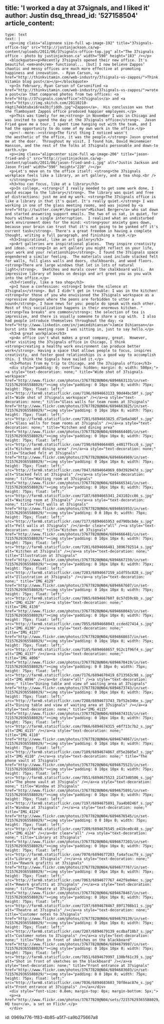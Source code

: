 title: 'I worked a day at 37signals, and I liked it'
author: Justin
dsq_thread_id: '527158504'
article_content:
  -
    type: text
    text: |
      <p><img class="alignnone size-full wp-image-192" title="37signals-office-top" src="http://justinjackson.ca/wp-content/uploads/2011/06/37signals-office-top.jpg" alt="The 37signals office - photo by justinjackson.ca" width="590" height="183" /></p>
      <blockquote><p>Recently 37signals opened their new office. It's beautiful <em>and</em> functional... [but] I now believe Zappos’ chaotic and messy offices are much more effective at promoting happiness and innovation. - Ryan Carson, <a href="http://thinkvitamin.com/web-industry/37signals-vs-zappos/">Think Vitamin blog post</a></p></blockquote>
      <p>In February, Ryan Carson of Carsonified <a href="http://thinkvitamin.com/web-industry/37signals-vs-zappos/">wrote a post</a> that compared photos from two offices: <a href="http://37signals.com/office">37signals</a> and <a href="https://img.skitch.com/20110210-nkgti7ekbtubxi6rea3bjfjddh.jpg">Zappos</a>.  His conclusion was that the flamboyant Zappos office produced happier employees.</p>
      <p>This was timely for me;<strong> in November I was in Chicago and was invited to spend the day at the 37signals office</strong>.  Jason Fried gave me a tour, I spent time hanging out with the team, and I had the opportunity to do some of my own work in the office.</p>
      <p><!--more--><strong>The first thing I noticed wasn't the aesthetic of the office, it was the people.</strong> Jason greeted me at the door.  Throughout my visit, I found him, David Heinemeier Hansson, and the rest of the folks at 37signals personable and down-to earth.</p>
      <p><img class="aligncenter size-full wp-image-206" title="jason-fried-and-i" src="http://justinjackson.ca/wp-content/uploads/2011/06/jason-fried-and-i.jpg" alt="Justin Jackson and Jason Fried" width="590" height="220" /></p>
      <p>Let's move on to the office itself: <strong>the 37signals workplace feels like a library, an art gallery, and a tea shop.<br />
      </strong></p>
      <h3>You can focus, like at a library</h3>
      <p>In college, <strong>if I really needed to get some work done, I would escape to the library</strong>. The library was quiet and free of distractions: just me and my work. <strong>The 37signals office is like a library in that it's quiet. It's really quiet.</strong> I was working in one of the glass meeting rooms, and was joined by <a href="http://twitter.com/#!/bergatron">Michael Berger</a> who sat down and started answering support emails. The two of us sat, in quiet, for hours without a single interruption.  I realized what an undisturbed work environment does for the mind: <strong>your anxiety goes down, because your brain can trust that it's not going to be yanked off it's current task</strong>. There's a great freedom in having a complete thought, writing a full paragraph, and finishing a task.</p>
      <h3>Inspirational, like an art gallery</h3>
      <p>Art galleries are inspirational places.  They inspire creativity and ideas. <strong>In an art gallery you might reflect on your life, your work and your relationships</strong>. I found the 37signals space engendered a similar feeling.  The materials used include stacked felt for walls, full glass walls and doors, chalkboards, and wood floors.  <strong>There are large windows that let in lots of natural light</strong>.  Sketches and murals cover the chalkboard walls.  An impressive library of books on design and art greet you as you walk into the office.</p>
      <h3>Friendly, like a tea shop</h3>
      <p>I have a confession: <strong>I broke the silence at 37signals</strong>. But I didn't get in trouble: I was in the kitchen! <strong>For those of you who envisioned the 37signals workspace as a repressive dungeon where the peons are forbidden to utter a sound</strong>, I have news for you: people do speak with each other. Most of this socialization happens in their enormous kitchen. "<strong>Tea breaks" are common</strong>: the selection of tea is impressive, and there is usually someone to share a cup with.  I also had people introduce themselves throughout the day; <a href="http://www.linkedin.com/in/jamiedihiansan">Jamie Dihiansan</a> burst into the meeting room I was sitting in, just to say hello.</p>
      <h3>A great workplace</h3>
      <p>An office isn't what makes a great company, great.  However, after visiting the 37signals office in Chicago, I think <strong>creating a healthy work environment can produce better work</strong>. Having a space that allows people to focus, inspires creativity, and foster good relationships is a good way to accomplish this. I think the Signals have nailed it.</p>
      <h3>Photos from my trip to Chicago, and the 37signals office</h3>
      <div style="padding: 0; overflow: hidden; margin: 0; width: 500px;"><a style="text-decoration: none;" title="Wide shot of 37signals workspace" href="http://www.flickr.com/photos/37677820@N04/6894663133/in/set-72157629365588029/"><img style="padding: 0 10px 10px 0; width: 75px; height: 75px; float: left;" src="http://farm8.staticflickr.com/7196/6894663133_90d44bc50f_s.jpg" alt="Wide shot of 37signals workspace" /></a><a style="text-decoration: none;" title="Glass walls for team rooms at 37signals" href="http://www.flickr.com/photos/37677820@N04/6894663825/in/set-72157629365588029/"><img style="padding: 0 10px 10px 0; width: 75px; height: 75px; float: left;" src="http://farm8.staticflickr.com/7201/6894663825_d71e6a346f_s.jpg" alt="Glass walls for team rooms at 37signals" /></a><a style="text-decoration: none;" title="Kitchen and dining area" href="http://www.flickr.com/photos/37677820@N04/6894664405/in/set-72157629365588029/"><img style="padding: 0 10px 10px 0; width: 75px; height: 75px; float: left;" src="http://farm8.staticflickr.com/7190/6894664405_e4017f5cc0_s.jpg" alt="Kitchen and dining area" /></a><a style="text-decoration: none;" title="Stacked felt at 37signals" href="http://www.flickr.com/photos/37677820@N04/6894664969/in/set-72157629365588029/"><img style="padding: 0 10px 10px 0; width: 75px; height: 75px; float: left;" src="http://farm8.staticflickr.com/7047/6894664969_69d392947d_s.jpg" alt="Stacked felt at 37signals" /></a><a style="text-decoration: none;" title="Waiting room at 37signals" href="http://www.flickr.com/photos/37677820@N04/6894665341/in/set-72157629365588029/"><img style="padding: 0 10px 10px 0; width: 75px; height: 75px; float: left;" src="http://farm8.staticflickr.com/7187/6894665341_243102cc86_s.jpg" alt="Waiting room at 37signals" /></a><a style="text-decoration: none;" title="Felt walls at 37signals" href="http://www.flickr.com/photos/37677820@N04/6894665953/in/set-72157629365588029/"><img style="padding: 0 0 10px 0; width: 75px; height: 75px; float: left;" src="http://farm8.staticflickr.com/7177/6894665953_ed790bcbde_s.jpg" alt="Felt walls at 37signals" /></a><br clear="all" /><a style="text-decoration: none;" title="Kitchen at 37signals" href="http://www.flickr.com/photos/37677820@N04/6894666481/in/set-72157629365588029/"><img style="padding: 0 10px 10px 0; width: 75px; height: 75px; float: left;" src="http://farm8.staticflickr.com/7201/6894666481_3896792514_s.jpg" alt="Kitchen at 37signals" /></a><a style="text-decoration: none;" title="Illustration at 37signals" href="http://www.flickr.com/photos/37677820@N04/6894667159/in/set-72157629365588029/"><img style="padding: 0 10px 10px 0; width: 75px; height: 75px; float: left;" src="http://farm8.staticflickr.com/7203/6894667159_a1df55c828_s.jpg" alt="Illustration at 37signals" /></a><a style="text-decoration: none;" title="IMG_4129" href="http://www.flickr.com/photos/37677820@N04/6894667607/in/set-72157629365588029/"><img style="padding: 0 10px 10px 0; width: 75px; height: 75px; float: left;" src="http://farm8.staticflickr.com/7065/6894667607_8c57d59c6b_s.jpg" alt="IMG_4129" /></a><a style="text-decoration: none;" title="IMG_4130" href="http://www.flickr.com/photos/37677820@N04/6894668043/in/set-72157629365588029/"><img style="padding: 0 10px 10px 0; width: 75px; height: 75px; float: left;" src="http://farm8.staticflickr.com/7055/6894668043_ccded27414_s.jpg" alt="IMG_4130" /></a><a style="text-decoration: none;" title="IMG_4137" href="http://www.flickr.com/photos/37677820@N04/6894668657/in/set-72157629365588029/"><img style="padding: 0 10px 10px 0; width: 75px; height: 75px; float: left;" src="http://farm8.staticflickr.com/7185/6894668657_912c1f96f4_s.jpg" alt="IMG_4137" /></a><a style="text-decoration: none;" title="IMG_4096" href="http://www.flickr.com/photos/37677820@N04/6894670419/in/set-72157629365588029/"><img style="padding: 0 0 10px 0; width: 75px; height: 75px; float: left;" src="http://farm8.staticflickr.com/7176/6894670419_6713563c98_s.jpg" alt="IMG_4096" /></a><br clear="all" /><a style="text-decoration: none;" title="Dining table and view of waiting area at 37signals" href="http://www.flickr.com/photos/37677820@N04/6894673743/in/set-72157629365588029/"><img style="padding: 0 10px 10px 0; width: 75px; height: 75px; float: left;" src="http://farm8.staticflickr.com/7208/6894673743_7bf52e346e_s.jpg" alt="Dining table and view of waiting area at 37signals" /></a><a style="text-decoration: none;" title="IMG_4115" href="http://www.flickr.com/photos/37677820@N04/6894674315/in/set-72157629365588029/"><img style="padding: 0 10px 10px 0; width: 75px; height: 75px; float: left;" src="http://farm8.staticflickr.com/7066/6894674315_e6f713c7b2_s.jpg" alt="IMG_4115" /></a><a style="text-decoration: none;" title="IMG_4110" href="http://www.flickr.com/photos/37677820@N04/6894674867/in/set-72157629365588029/"><img style="padding: 0 10px 10px 0; width: 75px; height: 75px; float: left;" src="http://farm8.staticflickr.com/7189/6894674867_df5e2605e7_s.jpg" alt="IMG_4110" /></a><a style="text-decoration: none;" title="The phone vault at 37signals" href="http://www.flickr.com/photos/37677820@N04/6894675523/in/set-72157629365588029/"><img style="padding: 0 10px 10px 0; width: 75px; height: 75px; float: left;" src="http://farm8.staticflickr.com/7051/6894675523_21473d0506_s.jpg" alt="The phone vault at 37signals" /></a><a style="text-decoration: none;" title="Window at 37signals" href="http://www.flickr.com/photos/37677820@N04/6894675891/in/set-72157629365588029/"><img style="padding: 0 10px 10px 0; width: 75px; height: 75px; float: left;" src="http://farm8.staticflickr.com/7197/6894675891_7aa4b0246f_s.jpg" alt="Window at 37signals" /></a><a style="text-decoration: none;" title="IMG_4124" href="http://www.flickr.com/photos/37677820@N04/6894676545/in/set-72157629365588029/"><img style="padding: 0 0 10px 0; width: 75px; height: 75px; float: left;" src="http://farm8.staticflickr.com/7209/6894676545_e419ce0c48_s.jpg" alt="IMG_4124" /></a><br clear="all" /><a style="text-decoration: none;" title="Library at 37signals" href="http://www.flickr.com/photos/37677820@N04/6894677203/in/set-72157629365588029/"><img style="padding: 0 10px 10px 0; width: 75px; height: 75px; float: left;" src="http://farm8.staticflickr.com/7070/6894677203_fa4afcacf9_s.jpg" alt="Library at 37signals" /></a><a style="text-decoration: none;" title="Rework grafitti at 37signals" href="http://www.flickr.com/photos/37677820@N04/6894677767/in/set-72157629365588029/"><img style="padding: 0 10px 10px 0; width: 75px; height: 75px; float: left;" src="http://farm8.staticflickr.com/7063/6894677767_442f9a94ec_s.jpg" alt="Rework grafitti at 37signals" /></a><a style="text-decoration: none;" title="Theatre at 37signals" href="http://www.flickr.com/photos/37677820@N04/6894678467/in/set-72157629365588029/"><img style="padding: 0 10px 10px 0; width: 75px; height: 75px; float: left;" src="http://farm8.staticflickr.com/7197/6894678467_89f1708b11_s.jpg" alt="Theatre at 37signals" /></a><a style="text-decoration: none;" title="Customer notes to 37signals" href="http://www.flickr.com/photos/37677820@N04/6894679139/in/set-72157629365588029/"><img style="padding: 0 10px 10px 0; width: 75px; height: 75px; float: left;" src="http://farm8.staticflickr.com/7207/6894679139_ecdbaf18b7_s.jpg" alt="Customer notes to 37signals" /></a><a style="text-decoration: none;" title="Shot in front of sketches on the blackboard" href="http://www.flickr.com/photos/37677820@N04/6894679997/in/set-72157629365588029/"><img style="padding: 0 10px 10px 0; width: 75px; height: 75px; float: left;" src="http://farm8.staticflickr.com/7051/6894679997_130bf61c39_s.jpg" alt="Shot in front of sketches on the blackboard" /></a><a style="text-decoration: none;" title="Front entrance at 37signals" href="http://www.flickr.com/photos/37677820@N04/6894683603/in/set-72157629365588029/"><img style="padding: 0 0 10px 0; width: 75px; height: 75px; float: left;" src="http://farm8.staticflickr.com/7036/6894683603_70f0eac87e_s.jpg" alt="Front entrance at 37signals" /></a></div>
      <div style="font-size: 0.8em; margin-top: 0px; margin-bottom: 5px;">
      <p><a href="http://www.flickr.com/photos/37677820@N04/sets/72157629365588029/">37signals HQ tour</a>, a set on Flickr.</p>
      </div>
      
id: 0969a776-1f83-4b85-a5f7-ca9b275667a8
